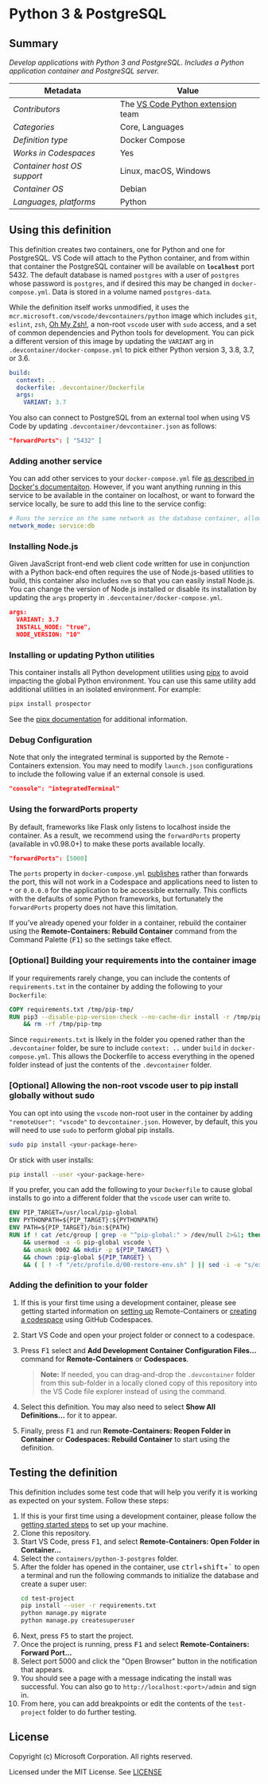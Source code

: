 # Python 3 & PostgreSQL

## Summary

*Develop applications with Python 3 and PostgreSQL. Includes a Python application container and PostgreSQL server.*

| Metadata | Value |
|----------|-------|
| *Contributors* | The [VS Code Python extension](https://marketplace.visualstudio.com/itemdetails?itemName=ms-python.python) team |
| *Categories* | Core, Languages |
| *Definition type* | Docker Compose |
| *Works in Codespaces* | Yes |
| *Container host OS support* | Linux, macOS, Windows |
| *Container OS* | Debian |
| *Languages, platforms* | Python |

## Using this definition

This definition creates two containers, one for Python and one for PostgreSQL. VS Code will attach to the Python container, and from within that container the PostgreSQL container will be available on **`localhost`** port 5432. The default database is named `postgres` with a user of `postgres` whose password is `postgres`, and if desired this may be changed in `docker-compose.yml`. Data is stored in a volume named `postgres-data`.

While the definition itself works unmodified, it uses the `mcr.microsoft.com/vscode/devcontainers/python` image which includes `git`, `eslint`, `zsh`, [Oh My Zsh!](https://ohmyz.sh/), a non-root `vscode` user with `sudo` access, and a set of common dependencies and Python tools for development. You can pick a different version of this image by updating the `VARIANT` arg in `.devcontainer/docker-compose.yml` to pick either Python version 3, 3.8, 3.7, or 3.6.

```yaml
build:
  context: ..
  dockerfile: .devcontainer/Dockerfile
  args:
    VARIANT: 3.7
```

You also can connect to PostgreSQL from an external tool when using VS Code by updating `.devcontainer/devcontainer.json` as follows:

```json
"forwardPorts": [ "5432" ]
```

### Adding another service

You can add other services to your `docker-compose.yml` file [as described in Docker's documentaiton](https://docs.docker.com/compose/compose-file/#service-configuration-reference). However, if you want anything running in this service to be available in the container on localhost, or want to forward the service locally, be sure to add this line to the service config:

```yaml
# Runs the service on the same network as the database container, allows "forwardPorts" in devcontainer.json function.
network_mode: service:db
```

### Installing Node.js

Given JavaScript front-end web client code written for use in conjunction with a Python back-end often requires the use of Node.js-based utilities to build, this container also includes `nvm` so that you can easily install Node.js. You can change the version of Node.js installed or disable its installation by updating the `args` property in `.devcontainer/docker-compose.yml`.

```json
args:
  VARIANT: 3.7
  INSTALL_NODE: "true",
  NODE_VERSION: "10"
```

### Installing or updating Python utilities

This container installs all Python development utilities using [pipx](https://pipxproject.github.io/pipx/) to avoid impacting the global Python environment. You can use this same utility add additional utilities in an isolated environment. For example:

```bash
pipx install prospector
```

See the [pipx documentation](https://pipxproject.github.io/pipx/docs/) for additional information.

### Debug Configuration

Note that only the integrated terminal is supported by the Remote - Containers extension. You may need to modify `launch.json` configurations to include the following value if an external console is used.

```json
"console": "integratedTerminal"
```

### Using the forwardPorts property

By default, frameworks like Flask only listens to localhost inside the container. As a result, we recommend using the `forwardPorts` property (available in v0.98.0+) to make these ports available locally.

```json
"forwardPorts": [5000]
```

The `ports` property in `docker-compose.yml` [publishes](https://docs.docker.com/config/containers/container-networking/#published-ports) rather than forwards the port, this will not work in a Codespace and applications need to listen to `*` or `0.0.0.0` for the application to be accessible externally. This conflicts with the defaults of some Python frameworks, but fortunately the `forwardPorts` property does not have this limitation.

If you've already opened your folder in a container, rebuild the container using the **Remote-Containers: Rebuild Container** command from the Command Palette (<kbd>F1</kbd>) so the settings take effect.

### [Optional] Building your requirements into the container image

If your requirements rarely change, you can include the contents of `requirements.txt` in the container by adding the following to your `Dockerfile`:

```Dockerfile
COPY requirements.txt /tmp/pip-tmp/
RUN pip3 --disable-pip-version-check --no-cache-dir install -r /tmp/pip-tmp/requirements.txt \
    && rm -rf /tmp/pip-tmp
```

Since `requirements.txt` is likely in the folder you opened rather than the `.devcontainer` folder, be sure to include `context: ..` under `build` in `docker-compose.yml`. This allows the Dockerfile to access everything in the opened folder instead of just the contents of the `.devcontainer` folder.

### [Optional] Allowing the non-root vscode user to pip install globally without sudo

You can opt into using the `vscode` non-root user in the container by adding `"remoteUser": "vscode"` to `devcontainer.json`. However, by default, this you will need to use `sudo` to perform global pip installs.

```bash
sudo pip install <your-package-here>
```

Or stick with user installs:

```bash
pip install --user <your-package-here>
```

If you prefer, you can add the following to your `Dockerfile` to cause global installs to go into a different folder that the `vscode` user can write to.

```Dockerfile
ENV PIP_TARGET=/usr/local/pip-global
ENV PYTHONPATH=${PIP_TARGET}:${PYTHONPATH}
ENV PATH=${PIP_TARGET}/bin:${PATH}
RUN if ! cat /etc/group | grep -e "^pip-global:" > /dev/null 2>&1; then groupadd -r pip-global; fi \
    && usermod -a -G pip-global vscode \
    && umask 0002 && mkdir -p ${PIP_TARGET} \
    && chown :pip-global ${PIP_TARGET} \
    && ( [ ! -f "/etc/profile.d/00-restore-env.sh" ] || sed -i -e "s/export PATH=/export PATH=\/usr\/local\/pip-global:/" /etc/profile.d/00-restore-env.sh )
```

### Adding the definition to your folder

1. If this is your first time using a development container, please see getting started information on [setting up](https://aka.ms/vscode-remote/containers/getting-started) Remote-Containers or [creating a codespace](https://aka.ms/ghcs-open-codespace) using GitHub Codespaces.

2. Start VS Code and open your project folder or connect to a codespace.

3. Press <kbd>F1</kbd> select and **Add Development Container Configuration Files...** command for **Remote-Containers** or **Codespaces**.

   > **Note:** If needed, you can drag-and-drop the `.devcontainer` folder from this sub-folder in a locally cloned copy of this repository into the VS Code file explorer instead of using the command.

4. Select this definition. You may also need to select **Show All Definitions...** for it to appear.

5. Finally, press <kbd>F1</kbd> and run **Remote-Containers: Reopen Folder in Container** or **Codespaces: Rebuild Container** to start using the definition.

## Testing the definition

This definition includes some test code that will help you verify it is working as expected on your system. Follow these steps:

1. If this is your first time using a development container, please follow the [getting started steps](https://aka.ms/vscode-remote/containers/getting-started) to set up your machine.
2. Clone this repository.
3. Start VS Code, press <kbd>F1</kbd>, and select **Remote-Containers: Open Folder in Container...**
4. Select the `containers/python-3-postgres` folder.
5. After the folder has opened in the container, use <kbd>ctrl</kbd>+<kbd>shift</kbd>+<kbd>`</kbd> to open a terminal and run the following commands to initialize the database and create a super user:
    ```bash
    cd test-project
    pip install --user -r requirements.txt
    python manage.py migrate
    python manage.py createsuperuser
    ```
6. Next, press <kbd>F5</kbd> to start the project.
7. Once the project is running, press <kbd>F1</kbd> and select **Remote-Containers: Forward Port...**
8. Select port 5000 and click the "Open Browser" button in the notification that appears.
9. You should see a page with a message indicating the install was successful. You can also go to `http://localhost:<port>/admin` and sign in.
10. From here, you can add breakpoints or edit the contents of the `test-project` folder to do further testing.

## License

Copyright (c) Microsoft Corporation. All rights reserved.

Licensed under the MIT License. See [LICENSE](https://github.com/microsoft/vscode-dev-containers/blob/main/LICENSE)
